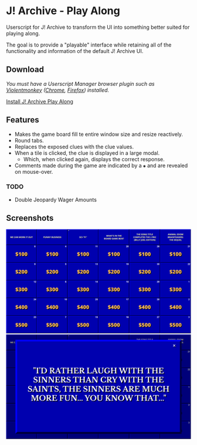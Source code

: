 # J! Archive - Play Along

Userscript for J! Archive to transform the UI into something better suited for playing along.

The goal is to provide a "playable" interface while retaining all of the functionality and information of the default J! Archive UI.

## Download

*You must have a Userscript Manager browser plugin such as [Violentmonkey](https://violentmonkey.github.io/) ([Chrome](https://chrome.google.com/webstore/detail/violent-monkey/jinjaccalgkegednnccohejagnlnfdag), [Firefox](https://addons.mozilla.org/firefox/addon/violentmonkey/)) installed.*

[Install J! Archive Play Along](https://github.com/NickPancakes/j-archive-play-along/raw/refs/heads/main/dist/j-archive-play-along.user.js)

## Features

- Makes the game board fill te entire window size and resize reactively.
- Round tabs.
- Replaces the exposed clues with the clue values.
- When a tile is clicked, the clue is displayed in a large modal.
  - Which, when clicked again, displays the correct response.
- Comments made during the game are indicated by a `✱` and are revealed on mouse-over.

### TODO

- Double Jeopardy Wager Amounts

## Screenshots

![Screenshot of a Round board using j! Archive Play Along.](/assets/screenshots/board.png)
![Screenshot of a Clue using j! Archive Play Along.](/assets/screenshots/clue.png)
